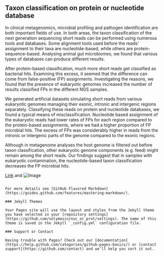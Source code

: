 ## Taxon classification on protein or nucleotide database

In clinical metagenomics, microbial profiling and pathogen identification are both important fields of use. In both areas, the taxon classification of the next generation sequencing short reads can be performed using numerous tools and databases. Some alignment tools used before the reads’ assignment to their taxa are nucleotide-based, while others are protein-sequence-based. Analysing animal gut microbiomes, we found that various types of databases can produce different results. 

After protein-based classification, much more short reads get classified as bacterial hits. Examining this excess, it seemed that the difference can come from false-positive (FP) assignments. Investigating the reasons, we found that the presence of eukaryotic genomes increased the number of results classified FPs in the different NGS samples.
 
We generated artificial datasets simulating short reads from various eukaryotic genomes managing their exonic, intronic and intergenic regions separately. Classifying these reads on protein and nucleotide databases, we found a typical means of misclassification. Nucleotide based assignment of the eukaryotic reads had lower rates of FPs for each region compared to the protein-based assignments, where we had a higher proportion of FP microbial hits. The excess of FPs was considerably higher in reads from the intronic or intergenic parts of the genome compared to the exonic regions. 
 
Although in metagenome analyses the host genome is filtered out before taxon classification, other eukaryotic genome components (e.g. feed) might remain among the short reads. Our findings suggest that in samples with eukaryotic contamination, the nucleotide-based taxon classification decreases the FP microbial hits.

[Link](url) and ![Image](src)
```

For more details see [GitHub Flavored Markdown](https://guides.github.com/features/mastering-markdown/).

### Jekyll Themes

Your Pages site will use the layout and styles from the Jekyll theme you have selected in your [repository settings](https://github.com/solymosin/nuc_or_prot/settings). The name of this theme is saved in the Jekyll `_config.yml` configuration file.

### Support or Contact

Having trouble with Pages? Check out our [documentation](https://help.github.com/categories/github-pages-basics/) or [contact support](https://github.com/contact) and we’ll help you sort it out.

